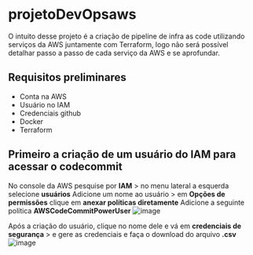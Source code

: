 # projetoDevOpsaws
O intuito desse projeto é a criação de pipeline de infra as code utilizando serviços da AWS juntamente com Terraform, logo não será possível detalhar passo a passo de cada serviço da AWS e se aprofundar.
## Requisitos preliminares
* Conta na AWS
* Usuário no IAM
* Credenciais github
* Docker
* Terraform 

## Primeiro a criação de um usuário do IAM para acessar o codecommit
No console da AWS pesquise por **IAM** > no menu lateral a esquerda selecione **usuários**
Adicione um nome ao usuário > em **Opções de permissões** clique em **anexar políticas diretamente** 
Adicione a seguinte política **AWSCodeCommitPowerUser** 
![image](https://github.com/HelterL/projetoDevOpsaws/assets/39557564/96860b86-d03e-4bb8-b1a0-5308d280a696)

Após a criação do usuário, clique no nome dele e vá em **credenciais de segurança** > e gere as credenciais e faça o download do arquivo **.csv**
![image](https://github.com/HelterL/projetoDevOpsaws/assets/39557564/e85fdd50-5ce6-491b-9990-d718dd7a611d)

